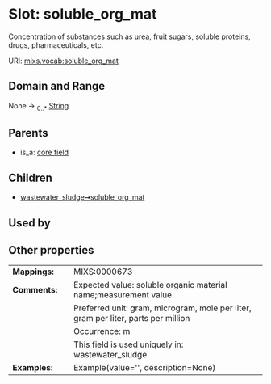
# Slot: soluble_org_mat


Concentration of substances such as urea, fruit sugars, soluble proteins, drugs, pharmaceuticals, etc.

URI: [mixs.vocab:soluble_org_mat](https://w3id.org/mixs/vocab/soluble_org_mat)


## Domain and Range

None &#8594;  <sub>0..\*</sub> [String](types/String.md)

## Parents

 *  is_a: [core field](core_field.md)

## Children

 *  [wastewater_sludge➞soluble_org_mat](wastewater_sludge_soluble_org_mat.md)

## Used by


## Other properties

|  |  |  |
| --- | --- | --- |
| **Mappings:** | | MIXS:0000673 |
| **Comments:** | | Expected value: soluble organic material name;measurement value |
|  | | Preferred unit: gram, microgram, mole per liter, gram per liter, parts per million |
|  | | Occurrence: m |
|  | | This field is used uniquely in: wastewater_sludge |
| **Examples:** | | Example(value='', description=None) |

